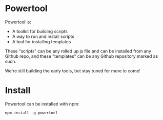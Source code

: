 # Powertool
Powertool is:
- A toolkit for building scripts
- A way to run and install scripts
- A tool for installing templates

These "scripts" can be any rolled up js file and can be installed from any Github repo, and these "templates" can be any Github repository marked as such.

We're still building the early tools, but stay tuned for more to come!

# Install
Powertool can be installed with npm:
```
npm install -g powertool
```
